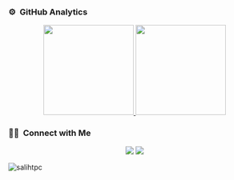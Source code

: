 ### ⚙️ &nbsp;GitHub Analytics

<p align="center">
  <a href="https://github.com/SalihTpc">
      <img height="180em" src="https://github-readme-stats-eight-theta.vercel.app/api?username=SalihTpc&show_icons=true&theme=algolia&include_all_commits=true&count_private=true"/>
    <img height="180em" src="https://github-readme-stats-eight-theta.vercel.app/api/top-langs/?username=SalihTpc&layout=compact&langs_count=8&theme=algolia"/>
  </a>
</p>

### 🤝🏻 &nbsp;Connect with Me

<p align="center">
<a href="https://linkedin.com/in/salih-topcu/"><img src="https://img.shields.io/badge/-Salih%20TOPCU-0077B5?style=flat&logo=Linkedin&logoColor=white"/></a>
<a href="mailto:salihtopcu@hotmail.com.tr"><img src="https://img.shields.io/badge/-salihtopcu@hotmail.com.tr-D14836?style=flat&logo=Gmail&logoColor=white"/></a>
</p>

<p align="left"> <img src="https://komarev.com/ghpvc/?username=SalihTpc&label=Profile%20views&color=0e75b6&style=flat" alt="salihtpc" /> </p>
